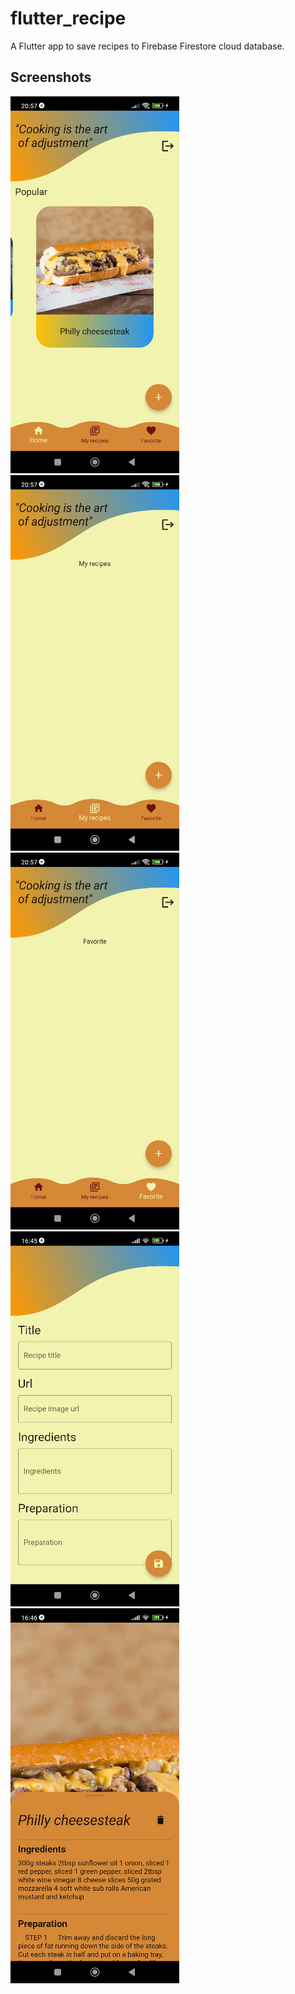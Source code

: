 # flutter_recipe

A Flutter app to save recipes to Firebase Firestore cloud database.

## Screenshots

![](recipe1.png)
![](recipe2.png) 
![](recipe3.png) 
![](recipe4.png) 
![](recipe5.png) 
